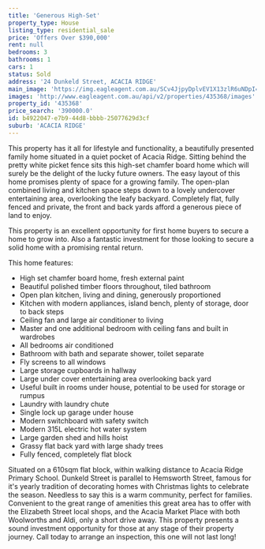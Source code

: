 ```yaml
---
title: 'Generous High-Set'
property_type: House
listing_type: residential_sale
price: 'Offers Over $390,000'
rent: null
bedrooms: 3
bathrooms: 1
cars: 1
status: Sold
address: '24 Dunkeld Street, ACACIA RIDGE'
main_image: 'https://img.eagleagent.com.au/SCv4JjpyDplvEV1X13zlR6uNDpI=/1280x854/smart/https://s3-us-west-2.amazonaws.com/eagleagent-orig/images/6823725/123220666-image-M.jpg'
images: 'http://www.eagleagent.com.au/api/v2/properties/435368/images'
property_id: '435368'
price_search: '390000.0'
id: b4922047-e7b9-44d8-bbbb-25077629d3cf
suburb: 'ACACIA RIDGE'
---
```

This property has it all for lifestyle and functionality, a beautifully presented family home situated in a quiet pocket of Acacia Ridge. Sitting behind the pretty white picket fence sits this high-set chamfer board home which will surely be the delight of the lucky future owners. The easy layout of this home promises plenty of space for a growing family. The open-plan combined living and kitchen space steps down to a lovely undercover entertaining area, overlooking the leafy backyard. Completely flat, fully fenced and private, the front and back yards afford a generous piece of land to enjoy.

This property is an excellent opportunity for first home buyers to secure a home to grow into. Also a fantastic investment for those looking to secure a solid home with a promising rental return.

This home features:

*  High set chamfer board home, fresh external paint
*  Beautiful polished timber floors throughout, tiled bathroom
*  Open plan kitchen, living and dining, generously proportioned
*  Kitchen with modern appliances, island bench, plenty of storage, door to back steps
*  Ceiling fan and large air conditioner to living
*  Master and one additional bedroom with ceiling fans and built in wardrobes
*  All bedrooms air conditioned
*  Bathroom with bath and separate shower, toilet separate
*  Fly screens to all windows
*  Large storage cupboards in hallway
*  Large under cover entertaining area overlooking back yard
*  Useful built in rooms under house, potential to be used for storage or rumpus
*  Laundry with laundry chute
*  Single lock up garage under house
*  Modern switchboard with safety switch
*  Modern 315L electric hot water system
*  Large garden shed and hills hoist
*  Grassy flat back yard with large shady trees
*  Fully fenced, completely flat block

Situated on a 610sqm flat block, within walking distance to Acacia Ridge Primary School. Dunkeld Street is parallel to Hemsworth Street, famous for it's yearly tradition of decorating homes with Christmas lights to celebrate the season. Needless to say this is a warm community, perfect for families. Convenient to the great range of amenities this great area has to offer with the Elizabeth Street local shops, and the Acacia Market Place with both Woolworths and Aldi, only a short drive away. This property presents a sound investment opportunity for those at any stage of their property journey. Call today to arrange an inspection, this one will not last long!